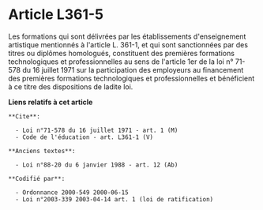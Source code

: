 # Article L361-5

Les formations qui sont délivrées par les établissements d'enseignement artistique mentionnés à l'article L. 361-1, et qui
sont sanctionnées par des titres ou diplômes homologués, constituent des premières formations technologiques et
professionnelles au sens de l'article 1er de la loi n° 71-578 du 16 juillet 1971 sur la participation des employeurs au
financement des premières formations technologiques et professionnelles et bénéficient à ce titre des dispositions de ladite
loi.

**Liens relatifs à cet article**

	**Cite**:

	  - Loi n°71-578 du 16 juillet 1971 - art. 1 (M)
	  - Code de l'éducation - art. L361-1 (V)

	**Anciens textes**:

	  - Loi n°88-20 du 6 janvier 1988 - art. 12 (Ab)

	**Codifié par**:

	  - Ordonnance 2000-549 2000-06-15
	  - Loi n°2003-339 2003-04-14 art. 1 (loi de ratification)
